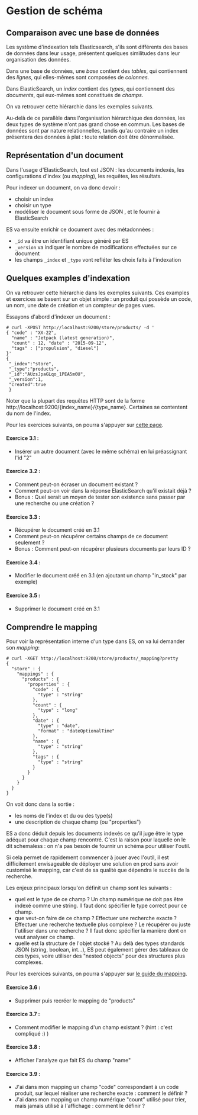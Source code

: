# Gestion de schéma

## Comparaison avec une base de données

Les système d'indexation tels Elasticsearch, s'ils sont différents des bases de données dans leur usage, présentent quelques similitudes dans leur organisation des données.

Dans une base de données, une *base* contient des *tables*, qui contiennent des *lignes*, qui elles-mêmes sont composées de *colonnes*.

Dans ElasticSearch, un *index* contient des *types*, qui contiennent des *documents*, qui eux-mêmes sont constitués de *champs*.

On va retrouver cette hiérarchie dans les exemples suivants.

Au-delà de ce parallèle dans l'organisation hiérarchique des données, les deux types de système n'ont pas grand chose en commun.
Les bases de données sont par nature relationnelles, tandis qu'au contraire un index présentera des données à plat : toute relation doit être dénormalisée.

## Représentation d'un document

Dans l'usage d'ElasticSearch, tout est JSON : les documents indexés, les configurations d'index (ou *mapping*), les requêtes, les résultats.

Pour indexer un document, on va donc devoir :
- choisir un index
- choisir un type
- modéliser le document sous forme de JSON , et le fournir à ElasticSearch

ES va ensuite enrichir ce document avec des métadonnées :
- `_id` va être un identifiant unique généré par ES
- `_version` va indiquer le nombre de modifications effectuées sur ce document
- les champs `_index` et `_type` vont refléter les choix faits à l'indexation


## Quelques examples d'indexation

On va retrouver cette hiérarchie dans les exemples suivants.
Ces examples et exercices se basent sur un objet simple : un produit qui possède un code, un nom, une date de création et un compteur de pages vues.

Essayons d'abord d'indexer un document :

```
# curl -XPOST http://localhost:9200/store/products/ -d '
{ "code" : "XX-22",
  "name" : "Jetpack (latest generation)",
  "count" : 12, "date" : "2015-09-12",
  "tags" : ["propulsion", "diesel"]
}'
{
 "_index":"store",
 "_type":"products",
 "_id":"AUzsJpaGLqo_1PEA5m0U",
 "_version":1,
 "created":true
 }
```

Noter que la plupart des requêtes HTTP sont de la forme http://localhost:9200/{index_name}/{type_name}. Certaines se contentent du nom de l'index. 


Pour les exercices suivants, on pourra s'appuyer sur [cette page](http://www.elastic.co/guide/en/elasticsearch/guide/current/data-in-data-out.html).


#### Exercice 3.1 :

- Insérer un autre document (avec le même schéma) en lui préassignant l'id "2"

#### Exercice 3.2 :

- Comment peut-on écraser un document existant ?
- Comment peut-on voir dans la réponse ElasticSearch qu'il existait déjà ?
- Bonus : Quel serait un moyen de tester son existence sans passer par une recherche ou une création ?

#### Exercice 3.3 :

- Récupérer le document créé en 3.1
- Comment peut-on récupérer certains champs de ce document seulement ?
- Bonus : Comment peut-on récupérer plusieurs documents par leurs ID ?

#### Exercice 3.4 :

- Modifier le document créé en 3.1 (en ajoutant un champ "in_stock" par exemple)

#### Exercice 3.5 :

- Supprimer le document créé en 3.1


## Comprendre le mapping

Pour voir la représentation interne d'un type dans ES, on va lui demander son *mapping*:

```
# curl -XGET http://localhost:9200/store/products/_mapping?pretty
{
  "store" : {
    "mappings" : {
      "products" : {
        "properties" : {
          "code" : {
            "type" : "string"
          },
          "count" : {
            "type" : "long"
          },
          "date" : {
            "type" : "date",
            "format" : "dateOptionalTime"
          },
          "name" : {
            "type" : "string"
          },
          "tags" : {
            "type" : "string"
          }
        }
      }
    }
  }
}
```

On voit donc dans la sortie :
- les noms de l'index et du ou des type(s)
- une description de chaque champ (ou "properties")

ES a donc déduit depuis les documents indexés ce qu'il juge être le type adéquat pour chaque champ rencontré. C'est la raison pour laquelle on le dit schemaless : on n'a pas besoin de fournir un schéma pour utiliser l'outil.

Si cela permet de rapidement commencer à jouer avec l'outil, il est difficilement envisageable de déployer une solution en prod sans avoir customisé le mapping, car c'est de sa qualité que dépendra le succès de la recherche.

Les enjeux principaux lorsqu'on définit un champ sont les suivants :
- quel est le type de ce champ ? Un champ numérique ne doit pas être indexé comme une string. Il faut donc spécifier le type correct pour ce champ.
- que veut-on faire de ce champ ? Effectuer une recherche exacte ?  Effectuer une recherche textuelle plus complexe ? Le récupérer ou juste l'utiliser dans une recherche ?  Il faut donc spécifier la manière dont on veut analyser ce champ.
- quelle est la structure de l'objet stocké ? Au delà des types standards JSON (string, boolean, int...), ES peut également gérer des tableaux de ces types, voire utiliser des "nested objects" pour des structures plus complexes.


Pour les exercices suivants, on pourra s'appuyer sur [le guide du mapping](http://www.elastic.co/guide/en/elasticsearch/guide/current/mapping-analysis.html).

#### Exercice 3.6 :

- Supprimer puis recréer le mapping de "products"

#### Exercice 3.7 :

- Comment modifier le mapping d'un champ existant ? (hint : c'est compliqué :) )

#### Exercice 3.8 :

- Afficher l'analyze que fait ES du champ "name"

#### Exercice 3.9 :

- J'ai dans mon mapping un champ "code" correspondant à un code produit, sur lequel réaliser une recherche exacte : comment le définir ?
- J'ai dans mon mapping un champ numérique "count" utilisé pour trier, mais jamais utilisé à l'affichage : comment le définir ?



